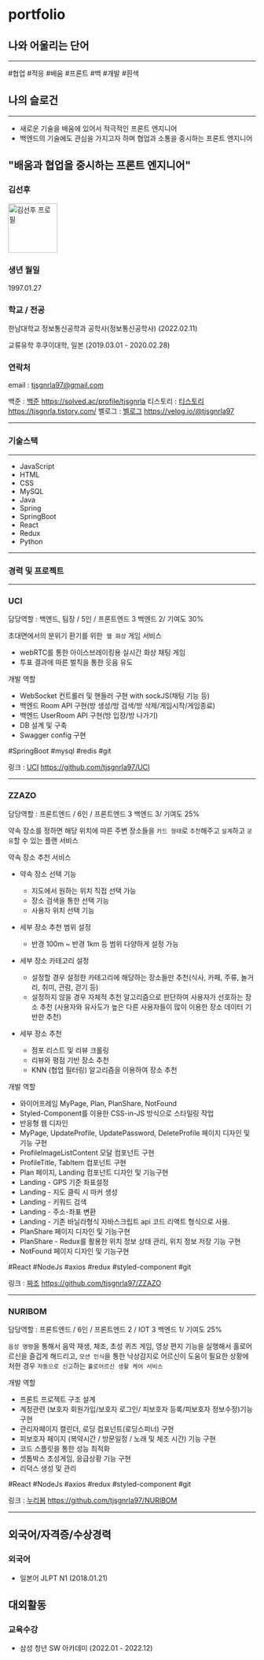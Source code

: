 # portfolio

## 나와 어울리는 단어

---

#협업 #적응 #배움 #프론트 #백 #개발 #흰색

## 나의 슬로건

---

- 새로운 기술을 배움에 있어서 적극적인 프론트 엔지니어
- 백엔드의 기술에도 관심을 가지고자 하며 협업과 소통을 중시하는 프론트 엔지니어

## "배움과 협업을 중시하는 프론트 엔지니어"

### 김선후

<img height="100px" width="100px" src="https://user-images.githubusercontent.com/97587150/203685257-574b79cb-865d-4520-aee6-074b4f71e83c.png" alt="김선후 프로필"/>

### 생년 월일

1997.01.27

### 학교 / 전공

한남대학교
정보통신공학과
공학사(정보통신공학사)
(2022.02.11)

교류유학 후쿠이대학, 일본
(2019.03.01 - 2020.02.28)

### 연락처

email : tjsgnrla97@gmail.com

백준 : [백준](https://solved.ac/profile/tjsgnrla)
https://solved.ac/profile/tjsgnrla
티스토리 : [티스토리](https://tjsgnrla.tistory.com/)
https://tjsgnrla.tistory.com/
벨로그 : [벨로그](https://velog.io/@tjsgnrla97)
https://velog.io/@tjsgnrla97

---

### 기술스택

---

- JavaScript
- HTML
- CSS
- MySQL
- Java
- Spring
- SpringBoot
- React
- Redux
- Python

---

### 경력 및 프로젝트

---

### UCI

담당역할 : 백엔드, 팀장 / 5인 / 프론트엔드 3 백엔드 2/ 기여도 30%

초대면에서의 분위기 환기를 위한  `웹 화상` 게임 서비스

- webRTC를 통한 아이스브레이킹용 실시간 화상 채팅 게임
- 투표 결과에 따른 벌칙을 통한 웃음 유도

개발 역할

- WebSocket 컨트롤러 및 핸들러 구현 with sockJS(채팅 기능 등)
- 백엔드 Room API 구현(방 생성/방 검색/방 삭제/게임시작/게임종료)
- 백엔드 UserRoom API 구현(방 입장/방 나가기)
- DB 설계 및 구축
- Swagger config 구현

#SpringBoot #mysql #redis #git

링크 : [UCI](https://github.com/tjsgnrla97/UCI)
https://github.com/tjsgnrla97/UCI

---

### ZZAZO

담당역할 : 프론트엔드 / 6인 / 프론트엔드 3 백엔드 3/ 기여도 25%

약속 장소를 정하면 해당 위치에 따른 주변 장소들을 `카드 형태`로 `추천`해주고 `설계`하고 `공유`할 수 있는 플랜 서비스

약속 장소 추천 서비스

- 약속 장소 선택 기능

  - 지도에서 원하는 위치 직접 선택 가능
  - 장소 검색을 통한 선택 기능
  - 사용자 위치 선택 기능

- 세부 장소 추천 범위 설정

  - 반경 100m ~ 반경 1km 등 범위 다양하게 설정 가능

- 세부 장소 카테고리 설정

  - 설정할 경우 설정한 카테고리에 해당하는 장소들만 추천(식사, 카페, 주류, 놀거리, 취미, 관람, 걷기 등)
  - 설정하지 않을 경우 자체적 추천 알고리즘으로 판단하여 사용자가 선호하는 장소 추천 (사용자와 유사도가 높은 다른 사용자들이 많이 이용한 장소 데이터 기반한 추천)

- 세부 장소 추천

  - 점포 리스트 및 리뷰 크롤링
  - 리뷰와 평점 기반 장소 추천
  - KNN (협업 필터링) 알고리즘을 이용하여 장소 추천

개발 역할

- 와이어프레임 MyPage, Plan, PlanShare, NotFound
- Styled-Component를 이용한 CSS-in-JS 방식으로 스타일링 작업
- 반응형 웹 디자인
- MyPage, UpdateProfile, UpdatePassword, DeleteProfile 페이지 디자인 및 기능 구현
- ProfileImageListContent 모달 컴포넌트 구현
- ProfileTitle, TabItem 컴포넌트 구현
- Plan 페이지, Landing 컴포넌트 디자인 및 기능구현
- Landing - GPS 기준 좌표설정
- Landing - 지도 클릭 시 마커 생성
- Landing - 키워드 검색
- Landing - 주소-좌표 변환
- Landing - 기존 바닐라형식 자바스크립트 api 코드 리액트 형식으로 사용.
- PlanShare 페이지 디자인 및 기능구현
- PlanShare - Redux를 활용한 위치 정보 상태 관리, 위치 정보 저장 기능 구현
- NotFound 페이지 디자인 및 기능구현

#React #NodeJs #axios #redux #styled-component #git

링크 : [짜조](https://github.com/tjsgnrla97/ZZAZO)
https://github.com/tjsgnrla97/ZZAZO

---

### NURIBOM

담당역할 : 프론트엔드 / 6인 / 프론트엔드 2 / IOT 3 백엔드 1/ 기여도 25%

`음성 명령`을 통해서 음악 재생, 체조, 초성 퀴즈 게임, 영상 편지 기능을 실행해서 홀로어르신을 즐겁게 해드리고, `모션 인식`을 통한 낙상감지로 어르신이 도움이 필요한 상황에 처한 경우 `자동으로 신고`하는 `홀로어르신 생활 케어 서비스`

개발 역할

- 프론트 프로젝트 구조 설계
- 계정관련 (보호자 회원가입/보호자 로그인/ 피보호자 등록/피보호자 정보수정)기능 구현
- 관리자페이지 캘린더, 로딩 컴포넌트(로딩스피너) 구현
- 피보호자 페이지 (복약시간 / 방문일정 / 노래 및 체조 시간) 기능 구현
- 코드 스플릿을 통한 성능 최적화
- 셋톱박스 초성게임, 응급상황 기능 구현
- 리덕스 생성 및 관리

#React #NodeJs #axios #redux #styled-component #git

링크 : [누리봄](https://github.com/tjsgnrla97/NURIBOM)
https://github.com/tjsgnrla97/NURIBOM

---

## 외국어/자격증/수상경력

### 외국어

- 일본어 JLPT N1 (2018.01.21)

## 대외활동

### 교육수강

- 삼성 청년 SW 아카데미 (2022.01 - 2022.12)



